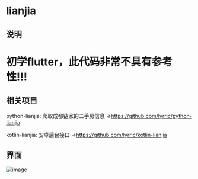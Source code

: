 # lianjia

## 说明
# 初学flutter，此代码非常不具有参考性!!!
## 相关项目
python-lianjia: 爬取成都链家的二手房信息 ->https://github.com/lyrric/python-lianjia

kotlin-lianjia: 安卓后台接口 ->https://github.com/lyrric/kotlin-lianjia

## 界面
![image](https://github.com/lyrric/flutter-lianjia/row/master/images/Screenshot_20190909_174206_com.github.lyrric.lian.jpg)


